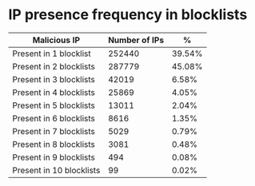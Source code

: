 # IP presence frequency in blocklists
| Malicious IP | Number of IPs | % |
|----|----|----|
| Present in 1 blocklist | 252440 | 39.54% |
| Present in 2 blocklists | 287779 | 45.08% |
| Present in 3 blocklists | 42019 | 6.58% |
| Present in 4 blocklists | 25869 | 4.05% |
| Present in 5 blocklists | 13011 | 2.04% |
| Present in 6 blocklists | 8616 | 1.35% |
| Present in 7 blocklists | 5029 | 0.79% |
| Present in 8 blocklists | 3081 | 0.48% |
| Present in 9 blocklists | 494 | 0.08% |
| Present in 10 blocklists | 99 | 0.02% |
